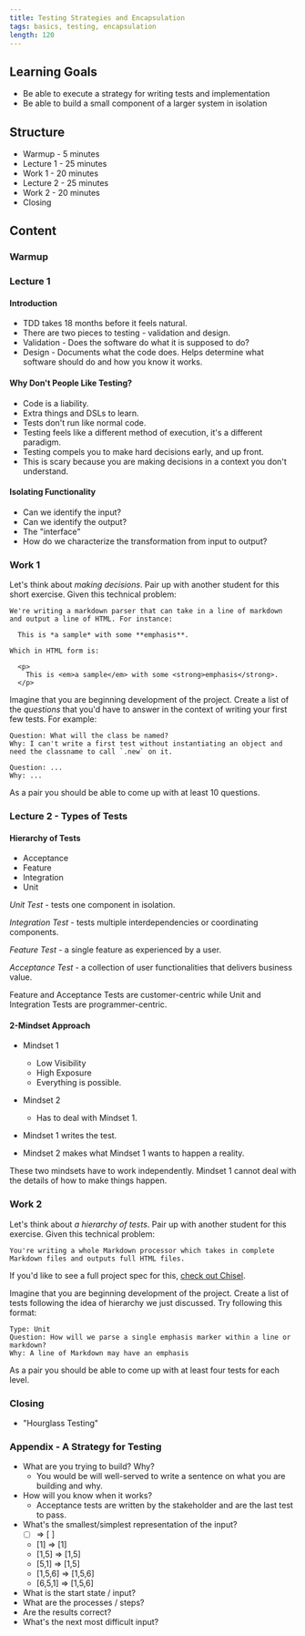 ```yaml
---
title: Testing Strategies and Encapsulation
tags: basics, testing, encapsulation
length: 120
---
```


## Learning Goals

* Be able to execute a strategy for writing tests and implementation
* Be able to build a small component of a larger system in isolation

## Structure

* Warmup - 5 minutes
* Lecture 1 - 25 minutes
* Work 1 - 20 minutes
* Lecture 2 - 25 minutes
* Work 2 - 20 minutes
* Closing

## Content

### Warmup

### Lecture 1

#### Introduction

* TDD takes 18 months before it feels natural.
* There are two pieces to testing - validation and design.
* Validation - Does the software do what it is supposed to do?
* Design - Documents what the code does. Helps determine what software should
do and how you know it works.

#### Why Don't People Like Testing?

* Code is a liability.
* Extra things and DSLs to learn.
* Tests don't run like normal code.
* Testing feels like a different method of execution, it's a different
paradigm.
* Testing compels you to make hard decisions early, and up front.
* This is scary because you are making decisions in a context you don't
understand.

#### Isolating Functionality

* Can we identify the input?
* Can we identify the output?
* The "interface"
* How do we characterize the transformation from input to output?

### Work 1

Let's think about *making decisions*. Pair up with another student for this short exercise. Given this technical problem:

    We're writing a markdown parser that can take in a line of markdown and output a line of HTML. For instance:

      This is *a sample* with some **emphasis**.

    Which in HTML form is:

      <p>
        This is <em>a sample</em> with some <strong>emphasis</strong>.
      </p>

Imagine that you are beginning development of the project. Create a list of the *questions* that you'd have to answer in the context of writing your first few tests. For example:

    Question: What will the class be named?
    Why: I can't write a first test without instantiating an object and need the classname to call `.new` on it.

    Question: ...
    Why: ...

As a pair you should be able to come up with at least 10 questions.

### Lecture 2 - Types of Tests

#### Hierarchy of Tests

* Acceptance
* Feature
* Integration
* Unit

*Unit Test* - tests one component in isolation.

*Integration Test* - tests multiple interdependencies or coordinating components.

*Feature Test* - a single feature as experienced by a user.

*Acceptance Test* - a collection of user functionalities that delivers business value.

Feature and Acceptance Tests are customer-centric while Unit and Integration Tests are programmer-centric.

#### 2-Mindset Approach

* Mindset 1
  * Low Visibility
  * High Exposure
  * Everything is possible.

* Mindset 2
  * Has to deal with Mindset 1.

* Mindset 1 writes the test.
* Mindset 2 makes what Mindset 1 wants to happen a reality.

These two mindsets have to work independently. Mindset 1 cannot deal with the details of how to make things happen.

### Work 2

Let's think about *a hierarchy of tests*. Pair up with another student for this exercise. Given this technical problem:

    You're writing a whole Markdown processor which takes in complete Markdown files and outputs full HTML files.

If you'd like to see a full project spec for this, [check out Chisel](https://github.com/turingschool/curriculum/blob/master/source/projects/chisel.markdown).

Imagine that you are beginning development of the project. Create a list of tests following the idea of hierarchy we just discussed. Try following this format:

    Type: Unit
    Question: How will we parse a single emphasis marker within a line or markdown?
    Why: A line of Markdown may have an emphasis

As a pair you should be able to come up with at least four tests for each level.

### Closing

* "Hourglass Testing"

### Appendix - A Strategy for Testing

* What are you trying to build? Why?
  * You would be will well-served to write a sentence on what you are building and why.
* How will you know when it works?
  * Acceptance tests are written by the stakeholder and are the last test to pass.
* What's the smallest/simplest representation of the input?
  * [ ] => [ ]
  * [1] => [1]
  * [1,5] => [1,5]
  * [5,1] => [1,5]
  * [1,5,6] => [1,5,6]
  * [6,5,1] => [1,5,6]
* What is the start state / input?
* What are the processes / steps?
* Are the results correct?
* What's the next most difficult input?
